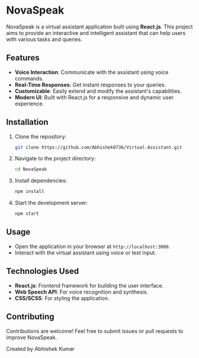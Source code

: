 # NovaSpeak

NovaSpeak is a virtual assistant application built using **React.js**. This project aims to provide an interactive and intelligent assistant that can help users with various tasks and queries.

## Features

- **Voice Interaction**: Communicate with the assistant using voice commands.
- **Real-Time Responses**: Get instant responses to your queries.
- **Customizable**: Easily extend and modify the assistant's capabilities.
- **Modern UI**: Built with React.js for a responsive and dynamic user experience.

## Installation

1. Clone the repository:
    ```bash
    git clone https://github.com/Abhishek0736/Virtual-Assistant.git
    ```
2. Navigate to the project directory:
    ```bash
    cd NovaSpeak
    ```
3. Install dependencies:
    ```bash
    npm install
    ```
4. Start the development server:
    ```bash
    npm start
    ```

## Usage

- Open the application in your browser at `http://localhost:3000`.
- Interact with the virtual assistant using voice or text input.

## Technologies Used

- **React.js**: Frontend framework for building the user interface.
- **Web Speech API**: For voice recognition and synthesis.
- **CSS/SCSS**: For styling the application.

## Contributing

Contributions are welcome! Feel free to submit issues or pull requests to improve NovaSpeak.

Created by Abhishek Kumar
